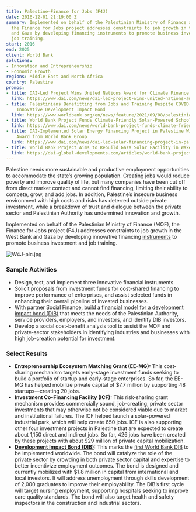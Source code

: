 ```yaml
---
title: Palestine—Finance for Jobs (F4J)
date: 2016-12-01 21:19:00 Z
summary: Implemented on behalf of the Palestinian Ministry of Finance and Planning,
  the Finance for Jobs project addresses constraints to job growth in the West Bank
  and Gaza by developing financing instruments to promote business investment and
  job training.
start: 2016
end: 2025
client: World Bank
solutions:
- Innovation and Entrepreneurship
- Economic Growth
regions: Middle East and North Africa
country: Palestine
promos:
- title: DAI-Led Project Wins United Nations Award for Climate Finance
  link: https://www.dai.com/news/dai-led-project-wins-united-nations-award-for-climate-finance
- title: Palestinians Benefitting from Jobs and Training Despite COVID-19 Thanks to
    Innovative Development Impact Bond
  link: https://www.worldbank.org/en/news/feature/2021/09/08/palestinians-benefitting-from-jobs-and-training-despite-covid-19
- title: World Bank Project Funds Climate-Friendly Solar-Powered Schools in Palestine
  link: https://www.dai.com/news/world-bank-project-funds-climate-friendly-solar-powered-schools-in-palestine
- title: DAI-Implemented Solar Energy Financing Project in Palestine Wins Excellence
    Award from World Bank Group
  link: https://www.dai.com/news/dai-led-solar-financing-project-in-palestine-wins-excellence-award-from-world-bank
- title: World Bank Project Aims to Rebuild Gaza Solar Facility in Wake of Conflict
  link: https://dai-global-developments.com/articles/world-bank-project-aims-to-rebuild-gaza-solar-facility-in-wake-of-conflict
---
```


Palestine needs more sustainable and productive employment opportunities to accommodate the state’s growing population. Creating jobs would reduce poverty and improve quality of life, but many companies have been cut off from direct market contact and cannot find financing, limiting their ability to compete, grow, and add jobs. In addition, Palestine’s insecure business environment with high costs and risks has deterred outside private investment, while a breakdown of trust and dialogue between the private sector and Palestinian Authority has undermined innovation and growth.

Implemented on behalf of the Palestinian Ministry of Finance (MOF), the Finance for Jobs project (F4J) addresses constraints to job growth in the West Bank and Gaza by developing innovative financing [instruments](https://www.dai.com/news/dai-led-solar-financing-project-in-palestine-wins-excellence-award-from-world-bank) to promote business investment and job training.

![W4J-pic.jpg](/uploads/W4J-pic.jpg)

### Sample Activities

* Design, test, and implement three innovative financial instruments.
* Solicit proposals from investment funds for cost-shared financing to improve performance of enterprises, and assist selected funds in enhancing their overall pipeline of invested businesses.
* With partner Social Finance, [build a financial model for a development impact bond (DIB)](https://menafn.com/1099229278/EBRD-addressing-youth-unemployment-in-West-Bank-and-Gaza) that meets the needs of the Palestinian Authority, service providers, employers, and investors, and identify DIB investors.
* Develop a social cost-benefit analysis tool to assist the MOF and private-sector stakeholders in identifying industries and businesses with high job-creation potential for investment.

### Select Results

* **Entrepreneurship Ecosystem Matching Grant (EE-MG):** This cost-sharing mechanism targets early-stage investment funds seeking to build a portfolio of startup and early-stage enterprises. So far, the EE-MG has helped mobilize private capital of $7.7 million by supporting 48 startups—creating 20 jobs.
* **Investment Co-Financing Facility (ICF):** This risk-sharing grant mechanism provides commercially sound, job-creating, private sector investments that may otherwise not be considered viable due to market and institutional failures. The ICF helped launch a solar-powered industrial park, which will help create 650 jobs. ICF is also supporting other four investment projects in Palestine that are expected to create about 1,150 direct and indirect jobs. So far, 426 jobs have been created by these projects with about $29 million of private capital mobilization. 
* **[Development Impact Bond (DIB)](https://www.ebrd.com/news/2019/ebrd-addressing-youth-unemployment-in-west-bank-and-gaza.html):** This marks the [first World Bank DIB](https://www.worldbank.org/en/news/feature/2019/11/11/rethinking-job-creation-for-palestinian-youth) to be implemented worldwide. The bond will catalyze the role of the private sector by crowding in both private sector capital and expertise to better incentivize employment outcomes. The bond is designed and currently mobilized with $1.8 million in capital from international and local investors. It will address unemployment through skills development of 2,000 graduates to improve their employability. The DIB’s first cycle will target nursing employment, supporting hospitals seeking to improve care quality standards. The bond will also target health and safety inspectors in the construction and industrial sectors.